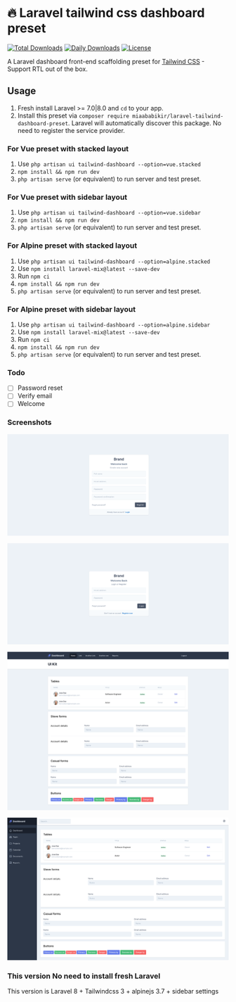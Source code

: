 # :fire: Laravel tailwind css dashboard preset

[![Total Downloads](https://poser.pugx.org/miaababikir/laravel-tailwind-dashboard-preset/downloads)](//packagist.org/packages/miaababikir/laravel-tailwind-dashboard-preset) [![Daily Downloads](https://poser.pugx.org/miaababikir/laravel-tailwind-dashboard-preset/d/daily)](//packagist.org/packages/miaababikir/laravel-tailwind-dashboard-preset) [![License](https://poser.pugx.org/miaababikir/laravel-tailwind-dashboard-preset/license)](//packagist.org/packages/miaababikir/laravel-tailwind-dashboard-preset)

A Laravel dashboard front-end scaffolding preset for [Tailwind CSS](https://tailwindcss.com) - Support RTL out of the box.

## Usage

1. Fresh install Laravel >= 7.0|8.0 and `cd` to your app.
2. Install this preset via `composer require miaababikir/laravel-tailwind-dashboard-preset`. Laravel will automatically discover this package. No need to register the service provider.

### For Vue preset with stacked layout

1. Use `php artisan ui tailwind-dashboard --option=vue.stacked`
2. `npm install && npm run dev`
3. `php artisan serve` (or equivalent) to run server and test preset.

### For Vue preset with sidebar layout

1. Use `php artisan ui tailwind-dashboard --option=vue.sidebar`
2. `npm install && npm run dev`
3. `php artisan serve` (or equivalent) to run server and test preset.

### For Alpine preset with stacked layout

1. Use `php artisan ui tailwind-dashboard --option=alpine.stacked`
2. Use `npm install laravel-mix@latest --save-dev`
3. Run `npm ci`
4. `npm install && npm run dev`
5. `php artisan serve` (or equivalent) to run server and test preset.

### For Alpine preset with sidebar layout

1. Use `php artisan ui tailwind-dashboard --option=alpine.sidebar`
2. Use `npm install laravel-mix@latest --save-dev`
3. Run `npm ci`
4. `npm install && npm run dev`
5. `php artisan serve` (or equivalent) to run server and test preset.

### Todo

-   [ ] Password reset
-   [ ] Verify email
-   [ ] Welcome

### Screenshots

![Register](/screenshots/register.png)

![Login](/screenshots/login.png)

![Stacked Dashboard](/screenshots/preset_stacked.png)

![Sidebar Dashboard](/screenshots/preset_sidebar.png)

### This version No need to install fresh Laravel

This version is Laravel 8 + Tailwindcss 3 + alpinejs 3.7 + sidebar settings
